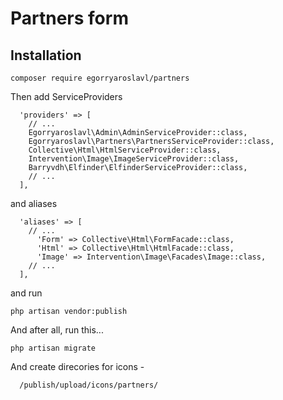 # Partners form

Installation
------------

```
composer require egorryaroslavl/partners 
```

Then add ServiceProviders

``` 
  'providers' => [
    // ...
    Egorryaroslavl\Admin\AdminServiceProvider::class,    
    Egorryaroslavl\Partners\PartnersServiceProvider::class,
    Collective\Html\HtmlServiceProvider::class,
    Intervention\Image\ImageServiceProvider::class,
    Barryvdh\Elfinder\ElfinderServiceProvider::class,
    // ...
  ],
```
and aliases 

``` 
  'aliases' => [
    // ...
      'Form' => Collective\Html\FormFacade::class,
      'Html' => Collective\Html\HtmlFacade::class,
      'Image' => Intervention\Image\Facades\Image::class,
    // ...
  ],
``` 
and run
``` 
php artisan vendor:publish 
```


And after all, run this...

```
php artisan migrate
```

 And create direcories for icons -
```
  /publish/upload/icons/partners/
```